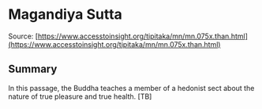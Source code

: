 # Magandiya Sutta

Source: [https://www.accesstoinsight.org/tipitaka/mn/mn.075x.than.html](https://www.accesstoinsight.org/tipitaka/mn/mn.075x.than.html)

## Summary
In this passage, the Buddha teaches a member of a hedonist sect about the nature of true pleasure and true health. [TB]